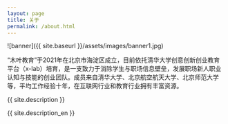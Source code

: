 ```yaml
---
layout: page
title: 关于
permalink: /about.html
---
```


<div id="pageId" title="4"></div>

![banner]({{ site.baseurl }}/assets/images/banner1.jpg)

“木叶教育”于2021年在北京市海淀区成立，目前依托清华大学创意创新创业教育平台（x-lab）培育，是一支致力于消除学生与职场信息壁垒，发展职场新人职业认知与技能的创业团队。成员来自清华大学、北京航空航天大学、北京师范大学等，平均工作经验十年，在互联网行业和教育行业拥有丰富资源。

{{ site.description }}

{{ site.description_en }}